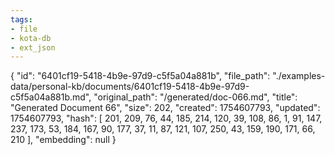```yaml
---
tags:
- file
- kota-db
- ext_json
---
```

{
  "id": "6401cf19-5418-4b9e-97d9-c5f5a04a881b",
  "file_path": "./examples-data/personal-kb/documents/6401cf19-5418-4b9e-97d9-c5f5a04a881b.md",
  "original_path": "/generated/doc-066.md",
  "title": "Generated Document 66",
  "size": 202,
  "created": 1754607793,
  "updated": 1754607793,
  "hash": [
    201,
    209,
    76,
    44,
    185,
    214,
    120,
    39,
    108,
    86,
    1,
    91,
    147,
    237,
    173,
    53,
    184,
    167,
    90,
    177,
    37,
    11,
    87,
    121,
    107,
    250,
    43,
    159,
    190,
    171,
    66,
    210
  ],
  "embedding": null
}